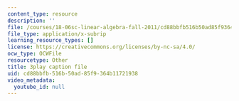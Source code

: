```yaml
---
content_type: resource
description: ''
file: /courses/18-06sc-linear-algebra-fall-2011/cd88bbfb516b50ad85f9364b11721938_-eA2D_rIcNA.vtt
file_type: application/x-subrip
learning_resource_types: []
license: https://creativecommons.org/licenses/by-nc-sa/4.0/
ocw_type: OCWFile
resourcetype: Other
title: 3play caption file
uid: cd88bbfb-516b-50ad-85f9-364b11721938
video_metadata:
  youtube_id: null
---
```

